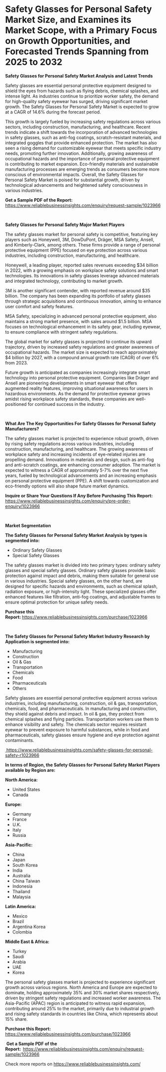 <p><h1>Safety Glasses for Personal Safety Market Size, and Examines its Market Scope, with a Primary Focus on Growth Opportunities, and Forecasted Trends Spanning from 2025 to 2032</h1></p><p><strong>Safety Glasses for Personal Safety Market Analysis and Latest Trends</strong></p>
<p><p>Safety glasses are essential personal protective equipment designed to shield the eyes from hazards such as flying debris, chemical splashes, and intense light. As industries continue to prioritize worker safety, the demand for high-quality safety eyewear has surged, driving significant market growth. The Safety Glasses for Personal Safety Market is expected to grow at a CAGR of 14.6% during the forecast period. </p><p>This growth is largely fueled by increasing safety regulations across various sectors, including construction, manufacturing, and healthcare. Recent trends indicate a shift towards the incorporation of advanced technologies in safety glasses, such as anti-fog coatings, scratch-resistant materials, and integrated goggles that provide enhanced protection. The market has also seen a rising demand for customizable eyewear that meets specific industry needs, promoting further innovation. Additionally, growing awareness of occupational hazards and the importance of personal protective equipment is contributing to market expansion. Eco-friendly materials and sustainable manufacturing processes are emerging trends as consumers become more conscious of environmental impacts. Overall, the Safety Glasses for Personal Safety Market is poised for substantial growth, driven by technological advancements and heightened safety consciousness in various industries.</p></p>
<p><strong>Get a Sample PDF of the Report:&nbsp;</strong> <a href="https://www.reliablebusinessinsights.com/enquiry/request-sample/1023966?utm_campaign=3358&utm_medium=2&utm_source=Github&utm_content=ia&utm_term=07032025&utm_id=safety-glasses-for-personal-safety">https://www.reliablebusinessinsights.com/enquiry/request-sample/1023966</a></p>
<p>&nbsp;</p>
<p><strong>Safety Glasses for Personal Safety Major Market Players</strong></p>
<p><p>The safety glasses market for personal safety is competitive, featuring key players such as Honeywell, 3M, DowDuPont, Dräger, MSA Safety, Ansell, and Kimberly-Clark, among others. These firms provide a range of personal protective equipment (PPE) focused on eye protection across various industries, including construction, manufacturing, and healthcare.</p><p>Honeywell, a leading player, reported sales revenues exceeding $34 billion in 2022, with a growing emphasis on workplace safety solutions and smart technologies. Its innovations in safety glasses leverage advanced materials and integrated technology, contributing to market growth. </p><p>3M is another significant contender, with reported revenue around $35 billion. The company has been expanding its portfolio of safety glasses through strategic acquisitions and continuous innovation, aiming to enhance user comfort and safety features.</p><p>MSA Safety, specializing in advanced personal protective equipment, also maintains a strong market presence, with sales around $1.5 billion. MSA focuses on technological enhancement in its safety gear, including eyewear, to ensure compliance with stringent safety regulations.</p><p>The global market for safety glasses is projected to continue its upward trajectory, driven by increased safety regulations and greater awareness of occupational hazards. The market size is expected to reach approximately $4 billion by 2027, with a compound annual growth rate (CAGR) of over 6% from 2023.</p><p>Future growth is anticipated as companies increasingly integrate smart technology into personal protective equipment. Companies like Dräger and Ansell are pioneering developments in smart eyewear that offers augmented reality features, improving situational awareness for users in hazardous environments. As the demand for protective eyewear grows amidst rising workplace safety standards, these companies are well-positioned for continued success in the industry.</p></p>
<p>&nbsp;</p>
<p><strong>What Are The Key Opportunities For Safety Glasses for Personal Safety Manufacturers?</strong></p>
<p><p>The safety glasses market is projected to experience robust growth, driven by rising safety regulations across various industries, including construction, manufacturing, and healthcare. The growing awareness of workplace safety and increasing incidents of eye-related injuries are propelling demand. Innovations in materials and design, such as anti-fog and anti-scratch coatings, are enhancing consumer adoption. The market is expected to witness a CAGR of approximately 5-7% over the next five years, fueled by technological advancements and an increasing emphasis on personal protective equipment (PPE). A shift towards customization and eco-friendly options will also shape future market dynamics.</p></p>
<p><strong>Inquire or Share Your Questions If Any Before Purchasing This Report:</strong> <a href="https://www.reliablebusinessinsights.com/enquiry/pre-order-enquiry/1023966?utm_campaign=3358&utm_medium=2&utm_source=Github&utm_content=ia&utm_term=07032025&utm_id=safety-glasses-for-personal-safety">https://www.reliablebusinessinsights.com/enquiry/pre-order-enquiry/1023966</a></p>
<p>&nbsp;</p>
<p><strong>Market Segmentation</strong></p>
<p><strong>The Safety Glasses for Personal Safety Market Analysis by types is segmented into:</strong></p>
<p><ul><li>Ordinary Safety Glasses</li><li>Special Safety Glasses</li></ul></p>
<p><p>The safety glasses market is divided into two primary types: ordinary safety glasses and special safety glasses. Ordinary safety glasses provide basic protection against impact and debris, making them suitable for general use in various industries. Special safety glasses, on the other hand, are designed for specific hazards and environments, such as chemical splash, radiation exposure, or high-intensity light. These specialized glasses offer enhanced features like filtration, anti-fog coatings, and adjustable frames to ensure optimal protection for unique safety needs.</p></p>
<p><strong>Purchase this Report:&nbsp;</strong><a href="https://www.reliablebusinessinsights.com/purchase/1023966?utm_campaign=3358&utm_medium=2&utm_source=Github&utm_content=ia&utm_term=07032025&utm_id=safety-glasses-for-personal-safety">https://www.reliablebusinessinsights.com/purchase/1023966</a></p>
<p>&nbsp;</p>
<p><strong>The Safety Glasses for Personal Safety Market Industry Research by Application is segmented into:</strong></p>
<p><ul><li>Manufacturing</li><li>Construction</li><li>Oil & Gas</li><li>Transportation</li><li>Chemicals</li><li>Food</li><li>Pharmaceuticals</li><li>Others</li></ul></p>
<p><p>Safety glasses are essential personal protective equipment across various industries, including manufacturing, construction, oil & gas, transportation, chemicals, food, and pharmaceuticals. In manufacturing and construction, they shield against debris and impact. In oil & gas, they protect from chemical splashes and flying particles. Transportation workers use them to enhance visibility and safety. The chemicals sector requires resistant eyewear to prevent exposure to harmful substances, while in food and pharmaceuticals, safety glasses ensure hygiene and eye protection against contaminants.</p></p>
<p><a href="https://www.reliablebusinessinsights.com/safety-glasses-for-personal-safety-r1023966?utm_campaign=3358&utm_medium=2&utm_source=Github&utm_content=ia&utm_term=07032025&utm_id=safety-glasses-for-personal-safety">&nbsp;https://www.reliablebusinessinsights.com/safety-glasses-for-personal-safety-r1023966</a></p>
<p><strong>In terms of Region, the Safety Glasses for Personal Safety Market Players available by Region are:</strong></p>
<p>
    <p> <strong> North America: </strong>
        <ul>
            <li>United States</li>
            <li>Canada</li>
        </ul>
        </p> 
    <p> <strong> Europe: </strong>
        <ul>
            <li>Germany</li>
            <li>France</li>
            <li>U.K.</li>
            <li>Italy</li>
            <li>Russia</li>
        </ul>
        </p> 
    <p> <strong> Asia-Pacific: </strong>
        <ul>
            <li>China</li>
            <li>Japan</li>
            <li>South Korea</li>
            <li>India</li>
            <li>Australia</li>
            <li>China Taiwan</li>
            <li>Indonesia</li>
            <li>Thailand</li>
            <li>Malaysia</li>
        </ul>
        </p> 
    <p> <strong> Latin America: </strong>
        <ul>
            <li>Mexico</li>
            <li>Brazil</li>
            <li>Argentina Korea</li>
            <li>Colombia</li>
        </ul>
        </p> 
    <p> <strong> Middle East & Africa: </strong>
        <ul>
            <li>Turkey</li>
            <li>Saudi</li>
            <li>Arabia</li>
            <li>UAE</li>
            <li>Korea</li>
        </ul>
    </p>
    </p>
<p><p>The personal safety glasses market is projected to experience significant growth across various regions. North America and Europe are expected to dominate, holding approximately 35% and 30% market shares respectively, driven by stringent safety regulations and increased worker awareness. The Asia-Pacific (APAC) region is anticipated to witness rapid expansion, contributing around 25% to the market, primarily due to industrial growth and rising safety standards in countries like China, which represents about 15% share.</p></p>
<p><strong>Purchase this Report: </strong><a href="https://www.reliablebusinessinsights.com/purchase/1023966?utm_campaign=3358&utm_medium=2&utm_source=Github&utm_content=ia&utm_term=07032025&utm_id=safety-glasses-for-personal-safety">https://www.reliablebusinessinsights.com/purchase/1023966</a></p>
<p>&nbsp;<strong>Get a Sample PDF of the Report:&nbsp;&nbsp;</strong><a href="https://www.reliablebusinessinsights.com/enquiry/request-sample/1023966?utm_campaign=3358&utm_medium=2&utm_source=Github&utm_content=ia&utm_term=07032025&utm_id=safety-glasses-for-personal-safety">https://www.reliablebusinessinsights.com/enquiry/request-sample/1023966</a></p>
<p><strong></strong></p>
<p>Check more reports on <a href="https://www.reliablebusinessinsights.com/?utm_campaign=3358&utm_medium=2&utm_source=Github&utm_content=ia&utm_term=07032025&utm_id=safety-glasses-for-personal-safety">https://www.reliablebusinessinsights.com/</a></p>